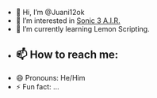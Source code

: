 - 👋 Hi, I’m @Juani12ok
- 👀 I’m interested in [Sonic 3 A.I.R.](https://sonic3air.org)
- 🌱 I’m currently learning Lemon Scripting.
<!---- ![💞](https://raw.githubusercontent.com/Juani12ok/Non-Trash-Stuff/refs/heads/discord-and-gb/images.gamebanana.com/static/img/mascots/detective_alt.png) I’m looking to collaborate on ... <!-- OG emoji was 💞. -->
- 📫 How to reach me:
	- 
- 😄 Pronouns: He/Him
- ⚡ Fun fact: ...

<!---
Juani12ok/Juani12ok is a ✨ special ✨ repository because its `README.md` (this file) appears on your GitHub profile.
You can click the Preview link to take a look at your changes.
--->
